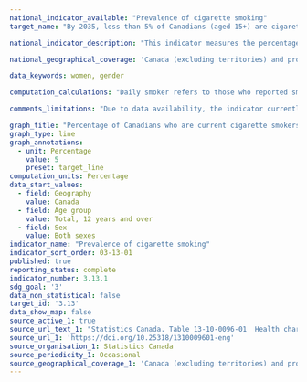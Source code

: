 ```yaml
---
national_indicator_available: "Prevalence of cigarette smoking"
target_name: "By 2035, less than 5% of Canadians (aged 15+) are cigarette smokers"

national_indicator_description: "This indicator measures the percentage of Canadians who are current cigarette smokers"

national_geographical_coverage: 'Canada (excluding territories) and provinces'

data_keywords: women, gender

computation_calculations: "Daily smoker refers to those who reported smoking cigarettes every day. Occasional smoker refers to those who reported smoking cigarettes occasionally. This includes former daily smokers who now smoke occasionally."

comments_limitations: "Due to data availability, the indicator currently only measures the proportion of Canadians (aged 12+) who are cigarette smokers and not ones (aged 15+). The indicator does not take into account the number of cigarettes smoked. The indicator covers the population 12 years of age and over living in the ten provinces. Excluded from the survey's coverage are: persons living on reserves and other Aboriginal settlements; the institutionalized population, and children aged 12-17 that are living in foster care."

graph_title: "Percentage of Canadians who are current cigarette smokers"
graph_type: line
graph_annotations:
  - unit: Percentage
    value: 5
    preset: target_line
computation_units: Percentage
data_start_values:
  - field: Geography
    value: Canada
  - field: Age group
    value: Total, 12 years and over
  - field: Sex
    value: Both sexes
indicator_name: "Prevalence of cigarette smoking"
indicator_sort_order: 03-13-01
published: true
reporting_status: complete
indicator_number: 3.13.1
sdg_goal: '3'
data_non_statistical: false
target_id: '3.13'
data_show_map: false
source_active_1: true
source_url_text_1: "Statistics Canada. Table 13-10-0096-01  Health characteristics, annual estimates"
source_url_1: 'https://doi.org/10.25318/1310009601-eng'
source_organisation_1: Statistics Canada
source_periodicity_1: Occasional
source_geographical_coverage_1: 'Canada (excluding territories) and provinces'
---
```

